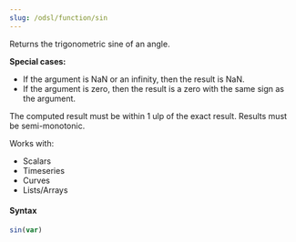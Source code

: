 ```yaml
---
slug: /odsl/function/sin
---
```

Returns the trigonometric sine of an angle. 

**Special cases:**
* If the argument is NaN or an infinity, then the result is NaN.
* If the argument is zero, then the result is a zero with the same sign as the argument.

The computed result must be within 1 ulp of the exact result. Results must be semi-monotonic.

Works with:
* Scalars
* Timeseries
* Curves
* Lists/Arrays

#### Syntax
```js
sin(var)
```
